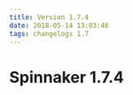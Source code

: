```yaml
---
title: Version 1.7.4
date: 2018-05-14 13:03:48 
tags: changelogs 1.7
---
```

# Spinnaker 1.7.4
<script src="https://gist.github.com/spinnaker-release/e2ba64e21c1a05e890df8a25cc2bf036.js"/>